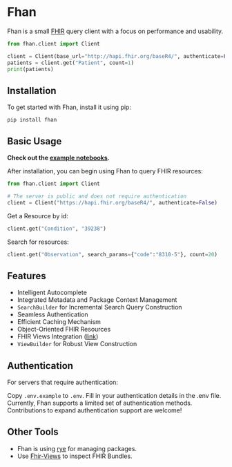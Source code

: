# Fhan

Fhan is a small [FHIR](https://www.hl7.org/fhir/overview.html) query client with a focus on performance and usability.

```python
from fhan.client import Client

client = Client(base_url="http://hapi.fhir.org/baseR4/", authenticate=False)
patients = client.get("Patient", count=1)
print(patients)
```

## Installation

To get started with Fhan, install it using pip:

```shell
pip install fhan
```

## Basic Usage

**Check out the [example notebooks](./examples).**

After installation, you can begin using Fhan to query FHIR resources:

```python
from fhan.client import Client

# The server is public and does not require authentication
client = Client("https://hapi.fhir.org/baseR4/", authenticate=False)
```

Get a Resource by id:

```python
client.get("Condition", "39238")
```

Search for resources:

```python
client.get("Observation", search_params={"code":"8310-5"}, count=20)
```

## Features
- Intelligent Autocomplete
- Integrated Metadata and Package Context Management
- `SearchBuilder` for Incremental Search Query Construction
- Seamless Authentication
- Efficient Caching Mechanism
- Object-Oriented FHIR Resources
- FHIR Views Integration ([link](https://build.fhir.org/ig/FHIR/sql-on-fhir-v2/))
- `ViewBuilder` for Robust View Construction

## Authentication

For servers that require authentication:

Copy `.env.example` to `.env`.
Fill in your authentication details in the .env file.
Currently, Fhan supports a limited set of authentication methods. Contributions to expand authentication support are welcome!

## Other Tools

- Fhan is using [rye](https://github.com/mitsuhiko/rye) for managing packages.
- Use [Fhir-Views](https://fhir-views.vercel.app/) to inspect FHIR Bundles.
